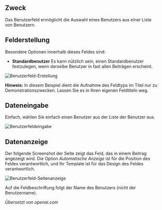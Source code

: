 <!-- Filename: J3.x:Adding_custom_fields/User_Field / Display title: Benutzerfeld -->

## Zweck

Das Benutzerfeld ermöglicht die Auswahl eines Benutzers aus einer Liste von Benutzern.

## Felderstellung

Besondere Optionen innerhalb dieses Feldes sind:

- **Standardbenutzer** Es kann nützlich sein, einen Standardbenutzer festzulegen, wenn derselbe Benutzer in fast allen Beiträgen erscheint.

![Benutzerfeld-Erstellung](../../../en/images/fields/fields-user-edit.png)

**Hinweis:** In diesem Beispiel dient die Aufnahme des Feldtyps im Titel nur zu Demonstrationszwecken. Lassen Sie es in Ihren eigenen Feldtiteln weg.

## Dateneingabe

Einfach, wählen Sie einfach einen Benutzer aus der Liste der Benutzer aus.

![Benutzerfeldeingabe](../../../en/images/fields/fields-user-data-entry.png)


## Datenanzeige

Der folgende Screenshot der Seite zeigt das Feld, das in einem Beitrag angezeigt wird. Die Option *Automatische Anzeige* ist für die Position des Feldes verantwortlich, und Ihr Template ist für das Design des Feldes verantwortlich.

![Benutzerfeld-Seitenanzeige](../../../en/images/fields/fields-user-site.png)

Auf die Feldbeschriftung folgt der Name des Benutzers (nicht der Benutzername).

*Übersetzt von openai.com*

